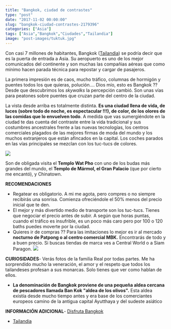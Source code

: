 ```yaml
---
title: "Bangkok, ciudad de contrastes"
type: "post"
date: "2017-11-02 00:00:00"
slug: "bangkok-ciudad-contrastes-2179396"
categories: ["Asia"]
tags: ["Asia","Bangkok","Ciudades","Tailandia"]
image: "post-images/tuktuk.jpg"
---
```


   
  
Con casi 7 millones de habitantes, Bangkok ([Tailandia](http://www.missviajes.com/tailandia-ideal-viajar-ninos-2178570/)) se podría decir que es la puerta de entrada a Asia. Su aeropuerto es uno de los mejor comunicados del continente y son muchas las compañias aéreas que como mínimo hacen parada técnica para repostar y cargar de pasajeros.  
  
La primera impresión es de caos, mucho tráfico, columnas de hormigón y puentes todos los que quieras, polución.... Dios mío, esto es Bangkok ?? Desde que descubrimos los *skywalks* la percepción cambió. Son unas vías para peatones sobre puentes que cruzan parte del centro de la ciudad.  
  
La vista desde arriba es totalmente distinta. **Es una ciudad llena de vida, de luces (sobre todo de noche, es espectacular !!!), de color, de los olores de las comidas que lo envuelven todo**. A medida que vas sumergiéndote en la ciudad te das cuenta del contraste entre la vida tradicional y sus costumbres ancestrales frente a las nuevas tecnologías, los centros comerciales plagados de las mejores firmas de moda del mundo y los muchos extranjeros que están afincados en la capital. Los coches parados en las vías principales se mezclan con los tuc-tucs de colores.  
  
![](post-images/tuktuk.jpg)  
  
Son de obligada visita el **Templo Wat Pho** con uno de los budas más grandes del mundo, el **Templo de Mármol, el Gran Palacio** (que por cierto me encantó), y Chinatown.  
  
**RECOMENDACIONES**

- Regatear es obligatorio. A mi me agota, pero compres o no siempre recibirás una sonrisa. Comienza ofreciéndole el 50% menos del precio inicial que te den.
- El mejor y más divertido medio de transporte son los tuc-tucs. Tienes que negociar el precio antes de subir. A según que horas puntas, cuando el tráfico es insufrible, es un poco más caro pero por 100 o 120 baths puedes moverte por la ciudad.
- Quieres ir de compras ?? Para las imitaciones lo mejor es ir al mercado **nocturno de Patpong o al centro comercial MBK.** Encontrarás de todo y a buen precio. Si buscas tiendas de marca ves a Central World o a Siam Paragon. ![](post-images/5081a7b6a50f2s3022951.jpg)

**CURIOSIDADES**- Verás fotos de la familia Real por todas partes. Me ha sorprendido mucho la veneración, el amor y el respeto que todos los tailandeses profesan a sus monarcas. Solo tienes que ver como hablan de ellos.
- **La denominación de Bangkok proviene de una pequeña aldea cercana de pescadores llamada Ban Kok "aldea de los olivos".** Esta aldea existía desde mucho tiempo antes y era base de los comerciantes europeos camino de la antigua capital Ayutthaya y del sudeste asiático

**INFORMACIÓN ADICIONAL**- [Disfruta Bangkok](http://www.disfrutabangkok.com/)
- [Tailandia](http://www.turismotailandes.com/turismotailandes2009/)
